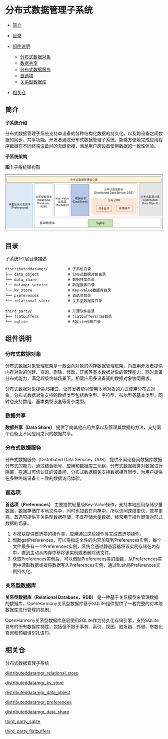 # 分布式数据管理子系统<a name="ZH-CN_TOPIC_0000001096920663"></a>

-   [简介](#section11660541593)
-   [目录](#section161941989596)
-   [组件说明](#section1312121216216)
    -   [分布式数据对象](#section129654513264)
    -   [数据共享](#section1961602912224)
    -   [分布式数据服务](#section1961602912225)
    -   [首选项](#section1961602912226)
    -   [关系型数据库](#section1961602912227)


-   [相关仓](#section1371113476307)

## 简介<a name="section11660541593"></a>

**子系统介绍**

分布式数据管理子系统支持单设备的各种结构化数据的持久化，以及跨设备之间数据的同步、共享功能。开发者通过分布式数据管理子系统，能够方便地完成应用程序数据在不同终端设备间的无缝衔接，满足用户跨设备使用数据的一致性体验。


**子系统架构**

**图 1**  子系统架构图<a name="fig4460722185514"></a>


![](figures/数据管理子系统架构图.png)

## 目录<a name="section161941989596"></a>

子系统1-2层目录描述

```
distributeddatamgr/         # 子系统目录
├── data_object             # 分布式数据对象目录
└── data_share              # 数据共享目录
└── datamgr_service         # 数据服务目录
└── kv_store                # Key-Value数据库目录
└── preferences             # 首选项目录
└── relational_store        # 关系型数据库目录

third_party/                # 开源软件目录
├── flatbuffers             # flatbuffers代码目录
└── sqlite                  # SQLite代码目录
```

## 组件说明<a name="section1312121216216"></a>

### 分布式数据对象<a name="section129654513264"></a>

分布式数据对象管理框架是一款面向对象的内存数据管理框架，向应用开发者提供内存对象的创建、查询、删除、修改、订阅等基本数据对象的管理能力，同时具备分布式能力，满足超级终端场景下，相同应用多设备间的数据对象协同需求。

分布式数据对象提供JS接口，让开发者能以使用本地对象的方式使用分布式对象。分布式数据对象支持的数据类型包括数字型、字符型、布尔型等基本类型，同时也支持数组、基本类型嵌套等复杂类型。

### 数据共享<a name="section1961602912224"></a>

**数据共享（Data Share）** 提供了向其他应用共享以及管理其数据的方法，支持同个设备上不同应用之间的数据共享。

### 分布式数据服务<a name="section1961602912225"></a>

分布式数据服务（Distributed Data Service，DDS） 提供不同设备间数据库数据分布式的能力。通过结合帐号、应用和数据库三元组，分布式数据服务对数据进行隔离。在通过可信认证的设备间，分布式数据服务支持数据相互同步，为用户提供在多种终端设备上一致的数据访问体验。

### 首选项<a name="section1961602912226"></a>

**首选项（Preferences）** 主要提供轻量级Key-Value操作，支持本地应用存储少量数据，数据存储在本地文件中，同时也加载在内存中，所以访问速度更快，效率更高。首选项提供非关系型数据存储，不宜存储大量数据，经常用于操作键值对形式数据的场景。

1.  本模块提供首选项的操作类，应用通过这些操作类完成首选项操作。
2.  借助getPreferences，可以将指定文件的内容加载到Preferences实例，每个文件最多有一个Preferences实例，系统会通过静态容器将该实例存储在内存中，直到主动从内存中移除该实例或者删除该文件。
3.  获取Preferences实例后，可以借助Preferences类的函数，从Preferences实例中读取数据或者将数据写入Preferences实例，通过flush将Preferences实例持久化。

### 关系型数据库<a name="section1961602912227"></a>

**关系型数据库（Relational Database，RDB）** 是一种基于关系模型来管理数据的数据库。OpenHarmony关系型数据库基于SQLite组件提供了一套完整的对本地数据库进行管理的机制。

OpenHarmony关系型数据库底层使用SQLite作为持久化存储引擎，支持SQLite具有的所有数据库特性，包括但不限于事务、索引、视图、触发器、外键、参数化查询和预编译SQL语句。



## 相关仓<a name="section1371113476307"></a>

分布式数据管理子系统

[distributeddatamgr\_relational_store](https://gitee.com/openharmony/distributeddatamgr_relational_store)

[distributeddatamgr\_kv_store](https://gitee.com/openharmony/distributeddatamgr_kv_store)

[distributeddatamgr\_data_object](https://gitee.com/openharmony/distributeddatamgr_data_object)

[distributeddatamgr\_preferences](https://gitee.com/openharmony/distributeddatamgr_preferences)

[distributeddatamgr\_data_share](https://gitee.com/openharmony/distributeddatamgr_data_share)

[third\_party\_sqlite](https://gitee.com/openharmony/third_party_sqlite)

[third\_party\_flatbuffers](https://gitee.com/openharmony/third_party_flatbuffers)